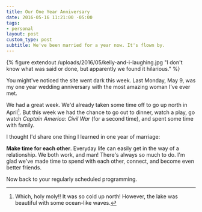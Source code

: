 ```yaml
---
title: Our One Year Anniversary
date: 2016-05-16 11:21:00 -05:00
tags:
- personal
layout: post
custom_type: post
subtitle: We've been married for a year now. It's flown by.
---
```


{% figure extendout /uploads/2016/05/kelly-and-i-laughing.jpg "I don't know what was said or done, but apparently we found it hilarious." %}

You might've noticed the site went dark this week. Last Monday, May 9, was my one year wedding anniversary with the most amazing woman I've ever met.

We had a great week. We'd already taken some time off to go up north in April[^1]. But this week we had the chance to go out to dinner, watch a play, go watch *Captain America: Civil War* (for a second time), and spent some time with family.

I thought I'd share one thing I learned in one year of marriage:

**Make time for each other**. Everyday life can easily get in the way of a relationship. We both work, and man! There's always so much to do. I'm glad we've made time to spend with each other, connect, and become even better friends.

Now back to your regularly scheduled programming.


[^1]: Which, holy moly!! It was so cold up north! However, the lake was beautiful with some ocean-like waves.
